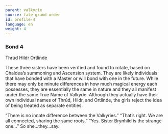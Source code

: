 ```yaml
---
parent: valkyrie
source: fate-grand-order
id: profile-4
language: en
weight: 4
---
```


### Bond 4

Thrúd
Hildr
Ortlinde

These three sisters have been verified and found to rotate, based on Chaldea’s summoning and Ascension system. They are likely individuals that have bonded with a Master or will bond with one in the future.
While there may only be minute differences in how much magical energy each possesses, they are essentially the same in nature and they all manifest under the same True Name of Valkyrie. Although they actually have their own individual names of Thrúd, Hildr, and Ortlinde, the girls reject the idea of being treated as separate entities.

“There is no innate difference between the Valkyries.”
“That’s right. We are all connected, sharing the same roots.”
“Yes. Sister Brynhild is the strange one…”
So she…they…say.
